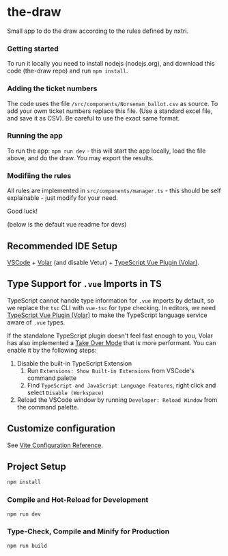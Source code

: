 # the-draw

Small app to do the draw according to the rules defined by nxtri.



### Getting started
To run it locally you need to install nodejs (nodejs.org), and download this code (the-draw repo) and run `npm install`. 

### Adding the ticket numbers
The code uses the file `/src/components/Norseman_ballot.csv` as source. To add your owm ticket numbers replace this file. (Use a standard excel file, and save it as CSV). Be careful to use the exact same format.

### Running the app
To run the app: `npm run dev` - this will start the app locally, load the file above, and do the draw. You may export the results.

### Modifiing the rules
All rules are implemented in `src/components/manager.ts` - this should be self explainable - just modify for your need.

Good luck!

(below is the default vue readme for devs)

## Recommended IDE Setup

[VSCode](https://code.visualstudio.com/) + [Volar](https://marketplace.visualstudio.com/items?itemName=Vue.volar) (and disable Vetur) + [TypeScript Vue Plugin (Volar)](https://marketplace.visualstudio.com/items?itemName=Vue.vscode-typescript-vue-plugin).

## Type Support for `.vue` Imports in TS

TypeScript cannot handle type information for `.vue` imports by default, so we replace the `tsc` CLI with `vue-tsc` for type checking. In editors, we need [TypeScript Vue Plugin (Volar)](https://marketplace.visualstudio.com/items?itemName=Vue.vscode-typescript-vue-plugin) to make the TypeScript language service aware of `.vue` types.

If the standalone TypeScript plugin doesn't feel fast enough to you, Volar has also implemented a [Take Over Mode](https://github.com/johnsoncodehk/volar/discussions/471#discussioncomment-1361669) that is more performant. You can enable it by the following steps:

1. Disable the built-in TypeScript Extension
    1) Run `Extensions: Show Built-in Extensions` from VSCode's command palette
    2) Find `TypeScript and JavaScript Language Features`, right click and select `Disable (Workspace)`
2. Reload the VSCode window by running `Developer: Reload Window` from the command palette.

## Customize configuration

See [Vite Configuration Reference](https://vitejs.dev/config/).

## Project Setup

```sh
npm install
```

### Compile and Hot-Reload for Development

```sh
npm run dev
```

### Type-Check, Compile and Minify for Production

```sh
npm run build
```
